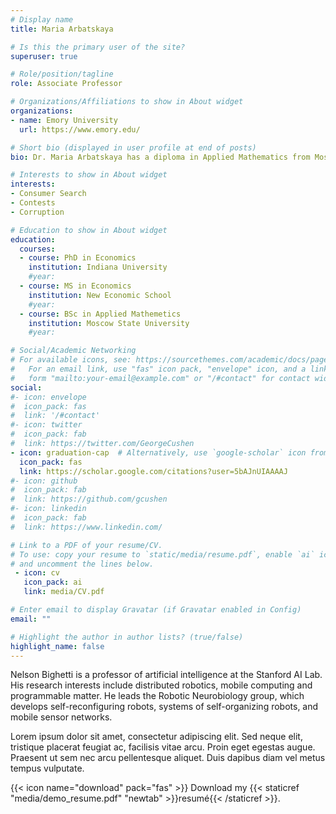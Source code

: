 ```yaml
---
# Display name
title: Maria Arbatskaya

# Is this the primary user of the site?
superuser: true

# Role/position/tagline
role: Associate Professor

# Organizations/Affiliations to show in About widget
organizations:
- name: Emory University
  url: https://www.emory.edu/

# Short bio (displayed in user profile at end of posts)
bio: Dr. Maria Arbatskaya has a diploma in Applied Mathematics from Moscow State University and M.A. in Economics from the New Economic School in Moscow. After receiving her Ph.D. in Economics at Indiana University, Bloomington, she has been appointed as an Assistant Professor at Emory University and later promoted to the Associate Professor. Her research and teaching interests are in Industrial Organization and Game Theory. Maria has published in many influential academic journals, including the RAND, the Journal of Law and Economics, the Journal of Economic Behavior & Organization, and the American Law and Economics Review. Her current research is on multi-dimensional contests and information transmission in a marketplace.   

# Interests to show in About widget
interests:
- Consumer Search
- Contests
- Corruption

# Education to show in About widget
education:
  courses:
  - course: PhD in Economics
    institution: Indiana University
    #year: 
  - course: MS in Economics
    institution: New Economic School
    #year:
  - course: BSc in Applied Mathemetics
    institution: Moscow State University
    #year:

# Social/Academic Networking
# For available icons, see: https://sourcethemes.com/academic/docs/page-builder/#icons
#   For an email link, use "fas" icon pack, "envelope" icon, and a link in the
#   form "mailto:your-email@example.com" or "/#contact" for contact widget.
social:
#- icon: envelope
#  icon_pack: fas
#  link: '/#contact'
#- icon: twitter
#  icon_pack: fab
#  link: https://twitter.com/GeorgeCushen
- icon: graduation-cap  # Alternatively, use `google-scholar` icon from `ai` icon pack
  icon_pack: fas
  link: https://scholar.google.com/citations?user=5bAJnUIAAAAJ
#- icon: github
#  icon_pack: fab
#  link: https://github.com/gcushen
#- icon: linkedin
#  icon_pack: fab
#  link: https://www.linkedin.com/

# Link to a PDF of your resume/CV.
# To use: copy your resume to `static/media/resume.pdf`, enable `ai` icons in `params.toml`, 
# and uncomment the lines below.
 - icon: cv
   icon_pack: ai
   link: media/CV.pdf

# Enter email to display Gravatar (if Gravatar enabled in Config)
email: ""

# Highlight the author in author lists? (true/false)
highlight_name: false
---
```


Nelson Bighetti is a professor of artificial intelligence at the Stanford AI Lab. His research interests include distributed robotics, mobile computing and programmable matter. He leads the Robotic Neurobiology group, which develops self-reconfiguring robots, systems of self-organizing robots, and mobile sensor networks.

Lorem ipsum dolor sit amet, consectetur adipiscing elit. Sed neque elit, tristique placerat feugiat ac, facilisis vitae arcu. Proin eget egestas augue. Praesent ut sem nec arcu pellentesque aliquet. Duis dapibus diam vel metus tempus vulputate.

{{< icon name="download" pack="fas" >}} Download my {{< staticref "media/demo_resume.pdf" "newtab" >}}resumé{{< /staticref >}}.

